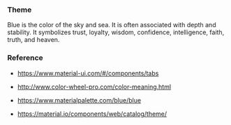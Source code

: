### Theme

Blue is the color of the sky and sea. It is often associated with depth and stability. It symbolizes trust, loyalty, wisdom, confidence, intelligence, faith, truth, and heaven.

### Reference

- https://www.material-ui.com/#/components/tabs

- http://www.color-wheel-pro.com/color-meaning.html

- https://www.materialpalette.com/blue/blue

- https://material.io/components/web/catalog/theme/
